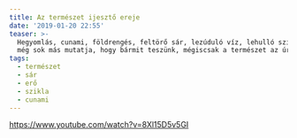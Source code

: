 ```yaml
---
title: Az természet ijesztő ereje
date: '2019-01-20 22:55'
teaser: >-
  Hegyomlás, cunami, földrengés, feltörő sár, lezúduló víz, lehulló sziklafal és
  még sok más mutatja, hogy bármit teszünk, mégiscsak a természet az úr.
tags:
  - természet
  - sár
  - erő
  - szikla
  - cunami
---
```

https://www.youtube.com/watch?v=8Xl15D5v5GI
